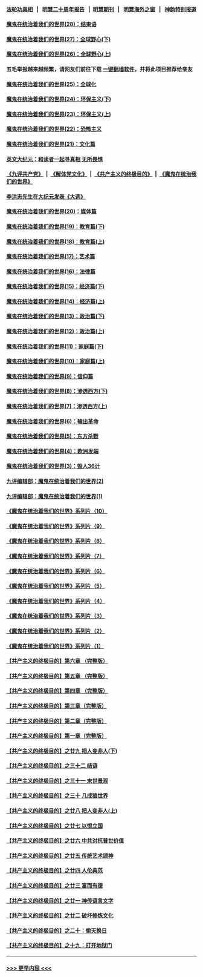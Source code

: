 #### [法轮功真相](https://github.com/gfw-breaker/truth/blob/master/README.md?t=0) &nbsp;&nbsp;|&nbsp;&nbsp; [明慧二十周年报告](https://github.com/gfw-breaker/mh-reports/blob/master/README.md?t=0) &nbsp;&nbsp;|&nbsp;&nbsp;[明慧期刊](https://github.com/gfw-breaker/mh-qikan) &nbsp;&nbsp;|&nbsp;&nbsp; [明慧海外之窗](https://github.com/gfw-breaker/mh-news/blob/master/README.md?t=0) &nbsp;&nbsp;|&nbsp;&nbsp; [神韵特别报道](https://github.com/gfw-breaker/mh-news/blob/master/shenyun.md?t=0)
#### [魔鬼在统治着我们的世界(28)：结束语](../pages/nsc422/n10936246.md?t=07211701) 
#### [魔鬼在统治着我们的世界(27)：全球野心(下)](../pages/nsc422/n10928319.md?t=07211701) 
#### [魔鬼在统治着我们的世界(26)：全球野心(上)](../pages/nsc422/n10900318.md?t=07211701) 
#### 五毛举报越来越频繁，请网友们前往下载 [一键翻墙软件](https://github.com/gfw-breaker/ssr-accounts)，并将此项目推荐给亲友
#### [魔鬼在统治着我们的世界(25)：全球化](../pages/nsc422/n10788205.md?t=07211701) 
#### [魔鬼在统治着我们的世界(24)：环保主义(下)](../pages/nsc422/n10695307.md?t=07211701) 
#### [魔鬼在统治着我们的世界(23)：环保主义(上)](../pages/nsc422/n10688613.md?t=07211701) 
#### [魔鬼在统治着我们的世界(22)：恐怖主义](../pages/nsc422/n10614727.md?t=07211701) 
#### [魔鬼在统治着我们的世界(21)：文化篇](../pages/nsc422/n10597706.md?t=07211701) 
#### [英文大纪元：和读者一起寻真相 无所畏惧](../pages/nsc422/n12542027.md?t=07211701) 
#### [《九评共产党》](https://github.com/begood0513/9ping.md/blob/master/README.md) &nbsp;|&nbsp; [《解体党文化》](../../../../jtdwh.md/blob/master/README.md)  &nbsp;|&nbsp; [《共产主义的终极目的》](../../../../gczydzjmd.md/blob/master/README.md) &nbsp;|&nbsp; [《魔鬼在统治我们的世界》](../../../../mgztzwmdsj.md/blob/master/README.md) 
#### [李洪志先生在大纪元发表《大选》](../pages/nsc422/n12534746.md?t=07211701) 
#### [魔鬼在统治着我们的世界(20)：媒体篇](../pages/nsc422/n10586579.md?t=07211701) 
#### [魔鬼在统治着我们的世界(19)：教育篇(下)](../pages/nsc422/n10564808.md?t=07211701) 
#### [魔鬼在统治着我们的世界(18)：教育篇(上)](../pages/nsc422/n10526970.md?t=07211701) 
#### [魔鬼在统治着我们的世界(17)：艺术篇](../pages/nsc422/n10499093.md?t=07211701) 
#### [魔鬼在统治着我们的世界(16)：法律篇](../pages/nsc422/n10485969.md?t=07211701) 
#### [魔鬼在统治着我们的世界(15)：经济篇(下)](../pages/nsc422/n10469975.md?t=07211701) 
#### [魔鬼在统治着我们的世界(14)：经济篇(上)](../pages/nsc422/n10457370.md?t=07211701) 
#### [魔鬼在统治着我们的世界(13)：政治篇(下)](../pages/nsc422/n10448270.md?t=07211701) 
#### [魔鬼在统治着我们的世界(12)：政治篇(上)](../pages/nsc422/n10444576.md?t=07211701) 
#### [魔鬼在统治着我们的世界(11)：家庭篇(下)](../pages/nsc422/n10440961.md?t=07211701) 
#### [魔鬼在统治着我们的世界(10)：家庭篇(上)](../pages/nsc422/n10435448.md?t=07211701) 
#### [魔鬼在统治着我们的世界(9)：信仰篇](../pages/nsc422/n10432159.md?t=07211701) 
#### [魔鬼在统治着我们的世界(8)：渗透西方(下)](../pages/nsc422/n10429603.md?t=07211701) 
#### [魔鬼在统治着我们的世界(7)：渗透西方(上)](../pages/nsc422/n10426013.md?t=07211701) 
#### [魔鬼在统治着我们的世界(6)：输出革命](../pages/nsc422/n10421536.md?t=07211701) 
#### [魔鬼在统治着我们的世界(5)：东方杀戮](../pages/nsc422/n10417707.md?t=07211701) 
#### [魔鬼在统治着我们的世界(4)：欧洲发端](../pages/nsc422/n10414890.md?t=07211701) 
#### [魔鬼在统治着我们的世界(3)：毁人36计](../pages/nsc422/n10411583.md?t=07211701) 
#### [九评编辑部：魔鬼在统治着我们的世界(2)](../pages/nsc422/n10410036.md?t=07211701) 
#### [九评编辑部：魔鬼在统治着我们的世界(1)](../pages/nsc422/n10406825.md?t=07211701) 
#### [《魔鬼在统治着我们的世界》系列片（10）](../pages/nsc422/n12292670.md?t=07211701) 
#### [《魔鬼在统治着我们的世界》系列片（9）](../pages/nsc422/n12290859.md?t=07211701) 
#### [《魔鬼在统治着我们的世界》系列片（8）](../pages/nsc422/n12287445.md?t=07211701) 
#### [《魔鬼在统治着我们的世界》系列片（7）](../pages/nsc422/n12283425.md?t=07211701) 
#### [《魔鬼在统治着我们的世界》系列片（6）](../pages/nsc422/n12282314.md?t=07211701) 
#### [《魔鬼在统治着我们的世界》系列片（5）](../pages/nsc422/n12281419.md?t=07211701) 
#### [《魔鬼在统治着我们的世界》系列片（4）](../pages/nsc422/n12274024.md?t=07211701) 
#### [《魔鬼在统治着我们的世界》系列片（3）](../pages/nsc422/n12271322.md?t=07211701) 
#### [《魔鬼在统治着我们的世界》系列片（2）](../pages/nsc422/n12269049.md?t=07211701) 
#### [《魔鬼在统治着我们的世界》系列片（1）](../pages/nsc422/n12267575.md?t=07211701) 
#### [【共产主义的终极目的】第六章 （完整版）](../pages/nsc422/n11428913.md?t=07211701) 
#### [【共产主义的终极目的】第五章 （完整版）](../pages/nsc422/n11428912.md?t=07211701) 
#### [【共产主义的终极目的】第四章 （完整版）](../pages/nsc422/n11428907.md?t=07211701) 
#### [【共产主义的终极目的】第三章（完整版）](../pages/nsc422/n11428848.md?t=07211701) 
#### [【共产主义的终极目的】第二章（完整版）](../pages/nsc422/n11428831.md?t=07211701) 
#### [【共产主义的终极目的】第一章（完整版）](../pages/nsc422/n11417651.md?t=07211701) 
#### [【共产主义的终极目的】之廿九 把人变非人(下)](../pages/nsc422/n11344140.md?t=07211701) 
#### [【共产主义的终极目的】之三十二 结语](../pages/nsc422/n11360535.md?t=07211701) 
#### [【共产主义的终极目的】之三十一 末世景观](../pages/nsc422/n11351129.md?t=07211701) 
#### [【共产主义的终极目的】之三十 几成狼世界](../pages/nsc422/n11348280.md?t=07211701) 
#### [【共产主义的终极目的】之廿八 把人变非人(上)](../pages/nsc422/n11340492.md?t=07211701) 
#### [【共产主义的终极目的】之廿七 以恨立国](../pages/nsc422/n11336944.md?t=07211701) 
#### [【共产主义的终极目的】之廿六 中共对抗普世价值](../pages/nsc422/n11324785.md?t=07211701) 
#### [【共产主义的终极目的】之廿五 传统艺术颂神](../pages/nsc422/n11296396.md?t=07211701) 
#### [【共产主义的终极目的】之廿四 人伦典范](../pages/nsc422/n11296397.md?t=07211701) 
#### [【共产主义的终极目的】之廿三 富而有德](../pages/nsc422/n11283598.md?t=07211701) 
#### [【共产主义的终极目的】之廿一 神传语言文字](../pages/nsc422/n11263265.md?t=07211701) 
#### [【共产主义的终极目的】之廿二 破坏修炼文化](../pages/nsc422/n11245728.md?t=07211701) 
#### [【共产主义的终极目的】之二十：偷天换日](../pages/nsc422/n11238846.md?t=07211701) 
#### [【共产主义的终极目的】之十九：打开地狱门](../pages/nsc422/n11206376.md?t=07211701) 

----
#### [ >>> 更早内容 <<< ](../indexes/nsc422-earlier.md)
